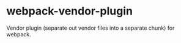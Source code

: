 # webpack-vendor-plugin
Vendor plugin (separate out vendor files into a separate chunk) for webpack.
